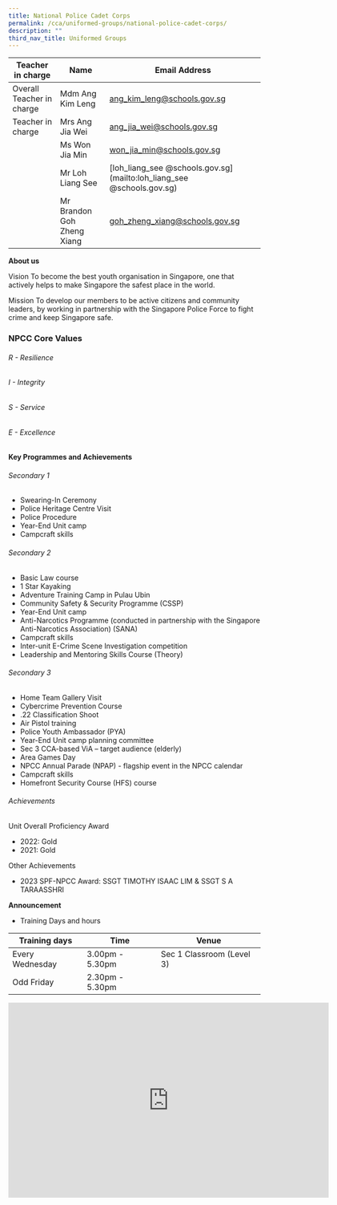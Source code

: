 ```yaml
---
title: National Police Cadet Corps
permalink: /cca/uniformed-groups/national-police-cadet-corps/
description: ""
third_nav_title: Uniformed Groups
---
```

| Teacher in charge	| Name 	| Email Address 	|
|---	|---	|---	|
| Overall Teacher in charge	| Mdm Ang Kim Leng	| [ang_kim_leng@schools.gov.sg](mailto:ang_kim_leng@schools.gov.sg)	|
| Teacher in charge	| Mrs Ang Jia Wei	| [ang_jia_wei@schools.gov.sg](mailto:ang_jia_wei@schools.gov.sg)	|
| 	| Ms Won Jia Min	| [won_jia_min@schools.gov.sg](mailto:won_jia_min@schools.gov.sg)	|
| 	| Mr Loh Liang See	| [loh_liang_see @schools.gov.sg](mailto:loh_liang_see @schools.gov.sg)	|
| 	| Mr Brandon Goh Zheng Xiang	| [goh_zheng_xiang@schools.gov.sg](mailto:goh_zheng_xiang@schools.gov.sg)	|


**About us**

Vision
To become the best youth organisation in Singapore, one that actively helps to make Singapore the safest place in the world.

Mission
To develop our members to be active citizens and community leaders, by working in partnership with the Singapore Police Force to fight crime and keep Singapore safe.

### NPCC Core Values

###### R - Resilience

###### I - Integrity

###### S - Service

###### E - Excellence



**Key Programmes and Achievements**

###### Secondary 1

* Swearing-In Ceremony
* Police Heritage Centre Visit
* Police Procedure
* Year-End Unit camp
* Campcraft skills

###### Secondary 2
* Basic Law course
* 1 Star Kayaking
* Adventure Training Camp in Pulau Ubin
* Community Safety &amp; Security Programme (CSSP)
* Year-End Unit camp
* Anti-Narcotics Programme (conducted in partnership with the Singapore Anti-Narcotics Association) (SANA)
* Campcraft skills
* Inter-unit E-Crime Scene Investigation competition
* Leadership and Mentoring Skills Course (Theory)

###### Secondary 3
* Home Team Gallery Visit
* Cybercrime Prevention Course
* .22 Classification Shoot
* Air Pistol training
* Police Youth Ambassador (PYA)
* Year-End Unit camp planning committee
* Sec 3 CCA-based ViA – target audience (elderly)
* Area Games Day 
* NPCC Annual Parade (NPAP) - flagship event in the NPCC calendar
* Campcraft skills
* Homefront Security Course (HFS) course

###### Achievements 

Unit Overall Proficiency Award

* 2022: Gold
* 2021: Gold

Other Achievements 
* 2023 SPF-NPCC Award: SSGT TIMOTHY ISAAC LIM &amp; SSGT S A TARAASSHRI





**Announcement** 

* Training Days and hours

|Training days	| Time	| Venue	|
|---	|---	|---	|
| Every Wednesday	| 3.00pm - 5.30pm	| Sec 1 Classroom (Level 3)	|
| Odd Friday	| 2.30pm - 5.30pm	|	|

<iframe src="https://docs.google.com/presentation/d/e/2PACX-1vRKUrd5L-rRJzsV6T0ZYL98nppazVj6CmC9EE7RGwydfq3UvBdP99F5Ao-_a-87HA/embed?start=true&amp;loop=true&amp;delayms=3000" frameborder="0" width="640" height="389" allowfullscreen="true"></iframe>